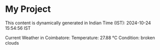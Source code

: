 # My Project

This content is dynamically generated in Indian Time (IST): 2024-10-24 15:54:56 IST


Current Weather in Coimbatore:
Temperature: 27.88 °C
Condition: broken clouds
